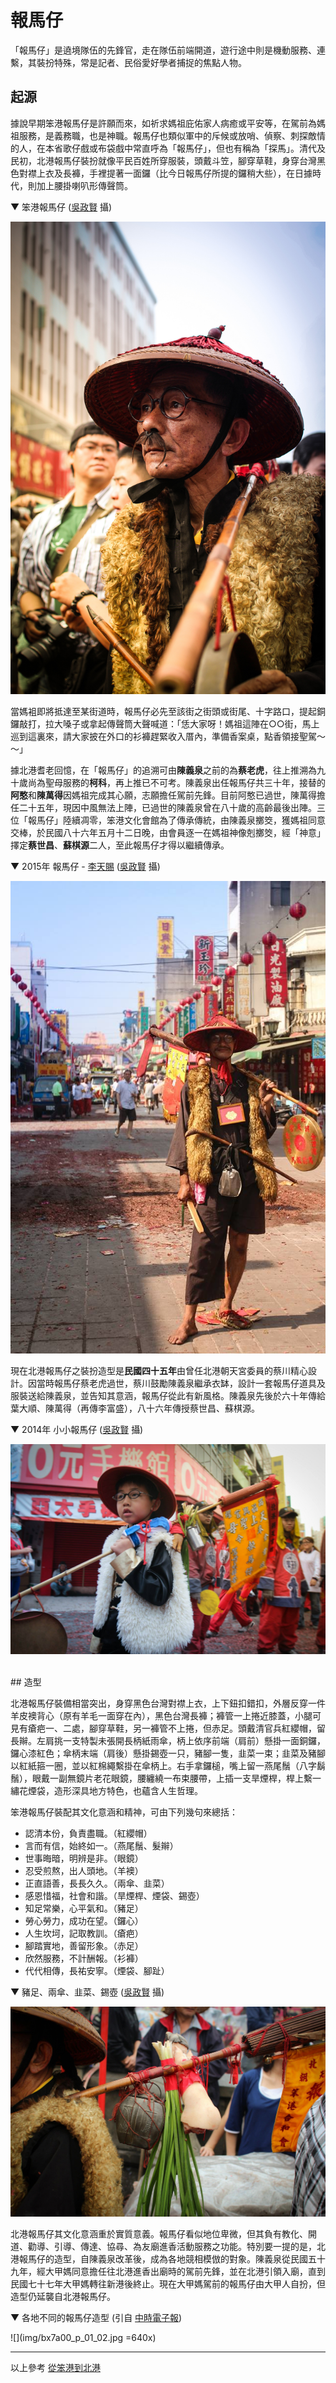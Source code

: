 # 報馬仔

「報馬仔」是遶境隊伍的先鋒官，走在隊伍前端開道，遊行途中則是機動服務、連繫，其裝扮特殊，常是記者、民俗愛好學者捕捉的焦點人物。

## 起源

據說早期笨港報馬仔是許願而來，如祈求媽祖庇佑家人病癒或平安等，在駕前為媽祖服務，是義務職，也是神職。報馬仔也類似軍中的斥候或放哨、偵察、刺探敵情的人，在本省歌仔戲或布袋戲中常直呼為「報馬仔」，但也有稱為「探馬」。清代及民初，北港報馬仔裝扮就像平民百姓所穿服裝，頭戴斗笠，腳穿草鞋，身穿台灣黑色對襟上衣及長褲，手裡提著一面鑼（比今日報馬仔所提的鑼稍大些），在日據時代，則加上腰掛喇叭形傳聲筒。

▼ 笨港報馬仔 ([吳政賢](https://www.facebook.com/comdan66) 攝)

![](img/8721260856_7e4457f0ab_k.jpg)

當媽袓即將抵達至某街道時，報馬仔必先至該街之街頭或街尾、十字路口，提起銅鑼敲打，拉大嗓子或拿起傳聲筒大聲喊道：「恁大家呀！媽祖這陣在○○街，馬上巡到這裏來，請大家披在外口的衫褲趕緊收入厝內，準備香案桌，點香領接聖駕～～」

據北港耆老回憶，在「報馬仔」的追溯可由**陳義泉**之前的為**蔡老虎**，往上推溯為九十歲尚為聖母服務的**柯科**，再上推已不可考。陳義泉出任報馬仔共三十年，接替的**阿憨**和**陳萬得**因媽祖完成其心願，志願擔任駕前先鋒。目前阿憨已過世，陳萬得擔任二十五年，現因中風無法上陣，已過世的陳義泉曾在八十歲的高齡最後出陣。三位「報馬仔」陸續凋零，笨港文化會館為了傳承傳統，由陳義泉擲筊，獲媽祖同意交棒，於民國八十六年五月十二日晚，由會員逐一在媽祖神像剋擲筊，經「神意」擇定**蔡世昌**、**蘇棋源**二人，至此報馬仔才得以繼續傳承。

▼ 2015年 報馬仔 - [李天賜](https://www.facebook.com/profile.php?id=100008459647954) ([吳政賢](https://www.facebook.com/comdan66) 攝)

![](img/11210521_1081179035228771_7278790392031063858_n.jpg)

現在北港報馬仔之裝扮造型是**民國四十五年**由曾任北港朝天宮委員的蔡川精心設計。因當時報馬仔蔡老虎過世，蔡川鼓勵陳義泉繼承衣缽，設計一套報馬仔道具及服裝送給陳義泉，並告知其意涵，報馬仔從此有新風格。陳義泉先後於六十年傳給葉大順、陳萬得（再傳李富盛），八十六年傳授蔡世昌、蘇棋源。

▼ 2014年 小小報馬仔 ([吳政賢](https://www.facebook.com/comdan66) 攝)

![](img/1493543_843827345630609_7688033845781767306_o.jpg)

<br/>
## 造型

北港報馬仔裝備相當突出，身穿黑色台灣對襟上衣，上下鈕扣錯扣，外層反穿一件羊皮襖背心（原有羊毛一面穿在內），黑色台灣長褲；褲管一上捲近膝蓋，小腿可見有瘡疤一、二處，腳穿草鞋，另一褲管不上捲，但赤足。頭戴清官兵紅纓帽，留長辮。左肩挑一支特製未張開長柄紙雨傘，柄上依序前端（肩前）懸掛一面銅鑼，鑼心漆紅色；傘柄末端（肩後）懸掛錫壺一只，豬腳一隻，韭菜一束；韭菜及豬腳以紅紙箍一圈，並以紅棉繩繫掛在傘柄上。右手拿鑼槌，嘴上留一燕尾鬚（八字鬍鬚），眼戴一副無鏡片老花眼鏡，腰纏繞一布束腰帶，上插一支旱煙桿，桿上繫一繡花煙袋，造形深具地方特色，也蘊含人生哲理。

笨港報馬仔裝配其文化意涵和精神，可由下列幾句來總括：

* 認清本份，負責盡職。（紅纓帽）
* 言而有信，始終如一。（燕尾鬚、髮辮）
* 世事晦暗，明辨是非。（眼鏡）
* 忍受煎熬，出人頭地。（羊襖）
* 正直語善，長長久久。（兩傘、韭菜）
* 感恩惜福，社會和諧。（旱煙桿、煙袋、錫壺）
* 知足常樂，心平氣和。（豬足）
* 勞心勞力，成功在望。（鑼心）
* 人生坎坷，記取教訓。（瘡疤）
* 腳踏實地，善留形象。（赤足）
* 欣然服務，不計酬報。（衫褲）
* 代代相傳，長祐安寧。（煙袋、腳趾）

▼ 豬足、兩傘、韭菜、錫壺 ([吳政賢](https://www.facebook.com/comdan66) 攝)

![](img/459547_644874868859192_319694351_o.jpg)

北港報馬仔其文化意涵重於實質意義。報馬仔看似地位卑微，但其負有教化、開道、勸導、引導、傳達、協尋、為友廟進香活動服務之功能。特別要一提的是，北港報馬仔的造型，自陳義泉改革後，成為各地競相模倣的對象。陳義泉從民國五十九年，經大甲媽同意擔任往北港進香出廟時的駕前先鋒，並在北港引領入廟，直到民國七十七年大甲媽轉往新港後終止。現在大甲媽駕前的報馬仔由大甲人自扮，但造型仍延襲自北港報馬仔。

▼ 各地不同的報馬仔造型 (引自 [中時電子報](http://www.chinatimes.com/newspapers/20140309000683-260115))

![](img/bx7a00_p_01_02.jpg =640x)

---

以上參考 [從笨港到北港](http://www.cuy.ylc.edu.tw/~cuy14/eBook/ch3-4.htm)
